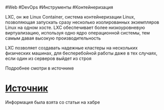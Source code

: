 #Web #DevOps  #Инструменты 
#Контейнеризация

LXC, он же Linux Container, система контейнеризации Linux, позволяющая запускать сразу несколько изолированных экземпляров Linux на одном хосте. LXC обеспечивает более низкоуровневую виртуализацию, используя одно ядро операционной системы, тем самым давая высокую производительность

LXC позволяет создавать надежные кластеры на нескольких физических машинах, для бесперебойной работы даже в тех случаях, если один из серверов выйдет из строя

Подробнее смотри в источнике
# [Источник](https://habr.com/ru/companies/contell/articles/330794/)
Информация была взята со статьи на хабре